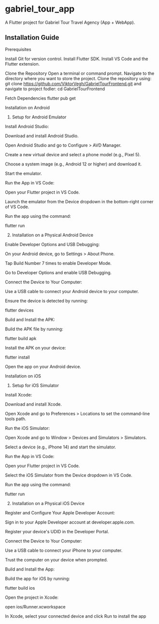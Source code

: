 # gabriel_tour_app

A Flutter project for Gabriel Tour Travel Agency (App + WebApp).

## Installation Guide

Prerequisites

Install Git for version control.
Install Flutter SDK.
Install VS Code and the Flutter extension.

Clone the Repository
Open a terminal or command prompt.
Navigate to the directory where you want to store the project.
Clone the repository using: git clone https://github.com/ViktorVegh/GabrielTourFrontend.git and navigate to project fodler: cd GabrielTourFrontend

Fetch Dependencies
flutter pub get


Installation on Android

1. Setup for Android Emulator

Install Android Studio:

Download and install Android Studio.

Open Android Studio and go to Configure > AVD Manager.

Create a new virtual device and select a phone model (e.g., Pixel 5).

Choose a system image (e.g., Android 12 or higher) and download it.

Start the emulator.

Run the App in VS Code:

Open your Flutter project in VS Code.

Launch the emulator from the Device dropdown in the bottom-right corner of VS Code.

Run the app using the command:

flutter run

2. Installation on a Physical Android Device

Enable Developer Options and USB Debugging:

On your Android device, go to Settings > About Phone.

Tap Build Number 7 times to enable Developer Mode.

Go to Developer Options and enable USB Debugging.

Connect the Device to Your Computer:

Use a USB cable to connect your Android device to your computer.

Ensure the device is detected by running:

flutter devices

Build and Install the APK:

Build the APK file by running:

flutter build apk

Install the APK on your device:

flutter install

Open the app on your Android device.

Installation on iOS

1. Setup for iOS Simulator

Install Xcode:

Download and install Xcode.

Open Xcode and go to Preferences > Locations to set the command-line tools path.

Run the iOS Simulator:

Open Xcode and go to Window > Devices and Simulators > Simulators.

Select a device (e.g., iPhone 14) and start the simulator.

Run the App in VS Code:

Open your Flutter project in VS Code.

Select the iOS Simulator from the Device dropdown in VS Code.

Run the app using the command:

flutter run

2. Installation on a Physical iOS Device

Register and Configure Your Apple Developer Account:

Sign in to your Apple Developer account at developer.apple.com.

Register your device's UDID in the Developer Portal.

Connect the Device to Your Computer:

Use a USB cable to connect your iPhone to your computer.

Trust the computer on your device when prompted.

Build and Install the App:

Build the app for iOS by running:

flutter build ios

Open the project in Xcode:

open ios/Runner.xcworkspace

In Xcode, select your connected device and click Run to install the app
